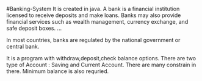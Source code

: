 #Banking-System
It is created in java.
A bank is a financial institution licensed to receive deposits and make loans. 
Banks may also provide financial services such as wealth management, currency exchange, and safe deposit boxes. ... 

In most countries, banks are regulated by the national government or central bank.


It is a program with withdraw,deposit,check balance options.
There are two type of Account : Saving and Current Account.
There are many constrain in there.
Minimum balance is also requried.
